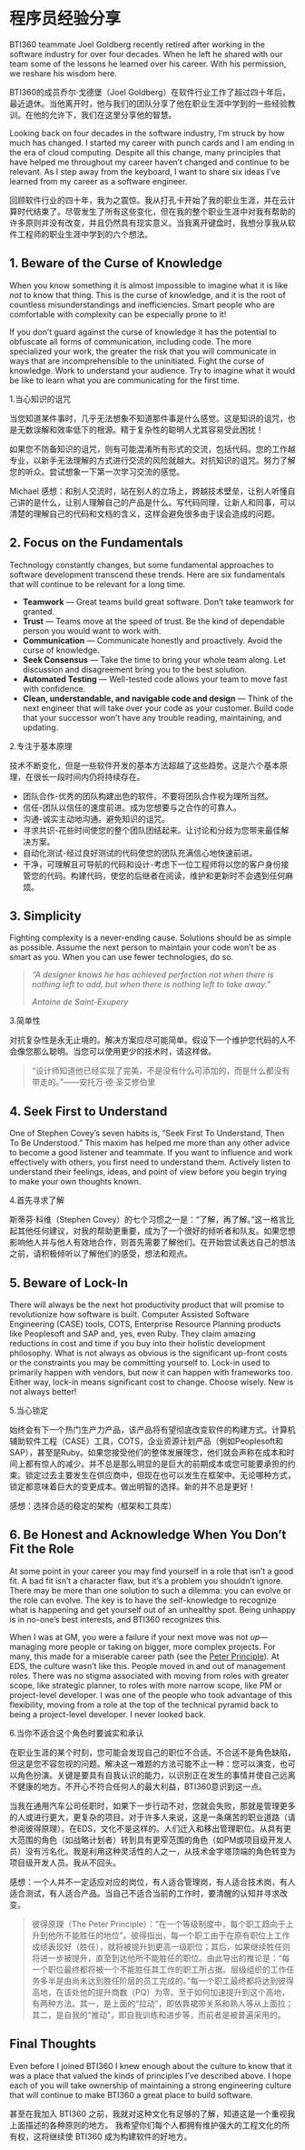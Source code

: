 # 程序员经验分享

BTI360 teammate Joel Goldberg recently retired after working in the software industry for over four decades. When he left he shared with our team some of the lessons he learned over his career. With his permission, we reshare his wisdom here.

BTI360的成员乔尔·戈德堡（Joel Goldberg）在软件行业工作了超过四十年后，最近退休。当他离开时，他与我们的团队分享了他在职业生涯中学到的一些经验教训。在他的允许下，我们在这里分享他的智慧。

Looking back on four decades in the software industry, I’m struck by how much has changed. I started my career with punch cards and I am ending in the era of cloud computing. Despite all this change, many principles that have helped me throughout my career haven’t changed and continue to be relevant. As I step away from the keyboard, I want to share six ideas I’ve learned from my career as a software engineer.

回顾软件行业的四十年，我为之震惊。我从打孔卡开始了我的职业生涯，并在云计算时代结束了。尽管发生了所有这些变化，但在我的整个职业生涯中对我有帮助的许多原则并没有改变，并且仍然具有现实意义。当我离开键盘时，我想分享我从软件工程师的职业生涯中学到的六个想法。

## 1. Beware of the Curse of Knowledge

When you know something it is almost impossible to imagine what it is like *not* to know that thing. This is the curse of knowledge, and it is the root of countless misunderstandings and inefficiencies. Smart people who are comfortable with complexity can be especially prone to it!

If you don’t guard against the curse of knowledge it has the potential to obfuscate all forms of communication, including code. The more specialized your work, the greater the risk that you will communicate in ways that are incomprehensible to the uninitiated. Fight the curse of knowledge. Work to understand your audience. Try to imagine what it would be like to learn what you are communicating for the first time.

1.当心知识的诅咒

当您知道某件事时，几乎无法想象不知道那件事是什么感觉。这是知识的诅咒，也是无数误解和效率低下的根源。精于复杂性的聪明人尤其容易受此困扰！

如果您不防备知识的诅咒，则有可能混淆所有形式的交流，包括代码。您的工作越专业，以新手无法理解的方式进行交流的风险就越大。对抗知识的诅咒。努力了解您的听众。尝试想象一下第一次学习交流的感觉。

Michael 感想：和别人交流时，站在别人的立场上，跨越技术壁垒，让别人听懂自己讲的是什么，让别人理解自己的产品是什么。写代码同理，让新人和同事，可以清楚的理解自己的代码和文档的含义，这样会避免很多由于误会造成的问题。

## 2. Focus on the Fundamentals

Technology constantly changes, but some fundamental approaches to software development transcend these trends. Here are six fundamentals that will continue to be relevant for a long time.

- **Teamwork** — Great teams build great software. Don’t take teamwork for granted.
- **Trust** — Teams move at the speed of trust. Be the kind of dependable person you would want to work with.
- **Communication** — Communicate honestly and proactively. Avoid the curse of knowledge.
- **Seek Consensus** — Take the time to bring your whole team along. Let discussion and disagreement bring you to the best solution.
- **Automated Testing** — Well-tested code allows your team to move fast with confidence.
- **Clean, understandable, and navigable code and design** — Think of the next engineer that will take over your code as your customer. Build code that your successor won’t have any trouble reading, maintaining, and updating.

2.专注于基本原理

技术不断变化，但是一些软件开发的基本方法超越了这些趋势。这是六个基本原理，在很长一段时间内仍将持续存在。

- 团队合作-优秀的团队构建出色的软件。不要将团队合作视为理所当然。
- 信任-团队以信任的速度前进。成为您想要与之合作的可靠人。
- 沟通-诚实主动地沟通。避免知识的诅咒。
- 寻求共识-花些时间使您的整个团队团结起来。让讨论和分歧为您带来最佳解决方案。
- 自动化测试-经过良好测试的代码使您的团队充满信心地快速前进。
- 干净，可理解且可导航的代码和设计-考虑下一位工程师将以您的客户身份接管您的代码。构建代码，使您的后继者在阅读，维护和更新时不会遇到任何麻烦。

## 3. Simplicity

Fighting complexity is a never-ending cause. Solutions should be as simple as possible. Assume the next person to maintain your code won’t be as smart as you. When you can use fewer technologies, do so.

> *“A designer knows he has achieved perfection not when there is nothing left to add, but when there is nothing left to take away.”*
>
> *Antoine de Saint-Exupery*

3.简单性

对抗复杂性是永无止境的。解决方案应尽可能简单。假设下一个维护您代码的人不会像您那么聪明。当您可以使用更少的技术时，请这样做。

>  “设计师知道他已经实现了完美，不是没有什么可添加的，而是什么都没有带走的。”——安托万·德·圣艾修伯里



## 4. Seek First to Understand

One of Stephen Covey’s seven habits is, “Seek First To Understand, Then To Be Understood.” This maxim has helped me more than any other advice to become a good listener and teammate. If you want to influence and work effectively with others, you first need to understand them. Actively listen to understand their feelings, ideas, and point of view before you begin trying to make your own thoughts known.

4.首先寻求了解

斯蒂芬·科维（Stephen Covey）的七个习惯之一是：“了解，再了解。”这一格言比起其他任何建议，对我的帮助更重要，成为了一个很好的倾听者和队友。如果您想影响他人并与他人有效地合作，则首先需要了解他们。在开始尝试表达自己的想法之前，请积极倾听以了解他们的感受，想法和观点。



## 5. Beware of Lock-In

There will always be the next hot productivity product that will promise to revolutionize how software is built. Computer Assisted Software Engineering (CASE) tools, COTS, Enterprise Resource Planning products like Peoplesoft and SAP and, yes, even Ruby. They claim amazing reductions in cost and time if you buy into their holistic development philosophy. What is not always as obvious is the significant up-front costs or the constraints you may be committing yourself to. Lock-in used to primarily happen with vendors, but now it can happen with frameworks too. Either way, lock-in means significant cost to change. Choose wisely. New is not always better!

5.当心锁定

始终会有下一个热门生产力产品，该产品将有望彻底改变软件的构建方式。计算机辅助软件工程（CASE）工具，COTS，企业资源计划产品（例如Peoplesoft和SAP），甚至是Ruby。如果您接受他们的整体发展理念，他们就会声称在成本和时间上都有惊人的减少。并不总是那么明显的是巨大的前期成本或您可能要承担的约束。锁定过去主要发生在供应商中，但现在也可以发生在框架中。无论哪种方式，锁定都意味着巨大的变更成本。做出明智的选择。新的并不总是更好！

感想：选择合适的稳定的架构（框架和工具库）



## 6. Be Honest and Acknowledge When You Don’t Fit the Role

At some point in your career you may find yourself in a role that isn’t a good fit. A bad fit isn’t a character flaw, but it’s a problem you shouldn’t ignore. There may be more than one solution to such a dilemma: you can evolve or the role can evolve. The key is to have the self-knowledge to recognize what is happening and get yourself out of an unhealthy spot. Being unhappy is in no-one’s best interests, and BTI360 recognizes this.

When I was at GM, you were a failure if your next move was not *up*—managing more people or taking on bigger, more complex projects. For many, this made for a miserable career path (see the [Peter Principle](https://en.wikipedia.org/wiki/Peter_principle)). At EDS, the culture wasn’t like this. People moved in and out of management roles. There was no stigma associated with moving from roles with greater scope, like strategic planner, to roles with more narrow scope, like PM or project-level developer. I was one of the people who took advantage of this flexibility, moving from a role at the top of the technical pyramid back to being a project-level developer. I never looked back.

6.当你不适合这个角色时要诚实和承认

在职业生涯的某个时刻，您可能会发现自己的职位不合适。不合适不是角色缺陷，但这是您不容忽视的问题。解决这一难题的方法可能不止一种：您可以演变，也可以角色扮演。关键是要具有自我认识的能力，以识别正在发生的事情并使自己远离不健康的地方。不开心不符合任何人的最大利益，BTI360意识到这一点。

当我在通用汽车公司任职时，如果下一步行动不对，您就会失败，那就是管理更多的人或进行更大，更复杂的项目。对于许多人来说，这是一条痛苦的职业道路（请参阅彼得原理）。在EDS，文化不是这样的。人们迁入和移出管理职位。从具有更大范围的角色（如战略计划者）转到具有更窄范围的角色（如PM或项目级开发人员）没有污名化。我是利用这种灵活性的人之一，从技术金字塔顶端的角色转变为项目级开发人员。我从不回头。

感想：一个人并不一定适应对应的岗位，有人适合管理岗，有人适合技术岗，有人适合测试，有人适合产品。当自己不适合当前的工作时，要清醒的认知并寻求改变。

> 彼得原理（The Peter Principle）：“在一个等级制度中，每个职工趋向于上升到他所不能胜任的地位”。彼得指出，每一个职工由于在原有职位上工作成绩表现好（胜任），就将被提升到更高一级职位；其后，如果继续胜任则将进一步被提升，直至到达他所不能胜任的职位。由此导出的推论是：“每一个职位最终都将被一个不能胜任其工作的职工所占据。层级组织的工作任务多半是由尚未达到胜任阶层的员工完成的。”每一个职工最终都将达到彼得高地，在该处他的提升商数（PQ）为零。至于如何加速提升到这个高地，有两种方法。其一，是上面的“拉动”，即依靠裙带关系和熟人等从上面拉；其二，是自我的“推动”，即自我训练和进步等，而前者是被普遍采用的。

## Final Thoughts

Even before I joined BTI360 I knew enough about the culture to know that it was a place that valued the kinds of principles I’ve described above. I hope each of you will take ownership of maintaining a strong engineering culture that will continue to make BTI360 a great place to build software.

甚至在我加入 BTI360 之前，我就对这种文化有足够的了解，知道这是一个重视我上面描述的各种原则的地方。 我希望你们每个人都拥有维护强大的工程文化的所有权，这将继续使 BTI360 成为构建软件的好地方。
